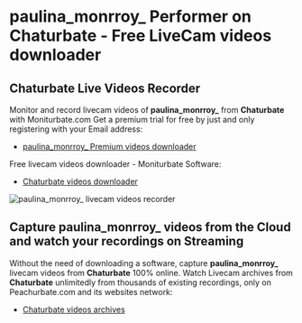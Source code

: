# paulina_monrroy_ Performer on Chaturbate - Free LiveCam videos downloader

## Chaturbate Live Videos Recorder

Monitor and record livecam videos of **paulina_monrroy_** from **Chaturbate** with Moniturbate.com
Get a premium trial for free by just and only registering with your Email address:
* [paulina_monrroy_ Premium videos downloader](https://moniturbate.com/request-demo-licence-key.html)

Free livecam videos downloader - Moniturbate Software:
* [Chaturbate videos downloader](https://moniturbate.com/moniturbate-download-software.html)

![paulina_monrroy_ livecam videos recorder](https://peachurnet.com/templates/moniturbate-software.png)


## Capture paulina_monrroy_ videos from the Cloud and watch your recordings on Streaming

Without the need of downloading a software, capture **paulina_monrroy_** livecam videos from **Chaturbate** 100% online.
Watch Livecam archives from **Chaturbate** unlimitedly from thousands of existing recordings, only on Peachurbate.com and its websites network:
* [Chaturbate videos archives](https://peachurnet.com/)
